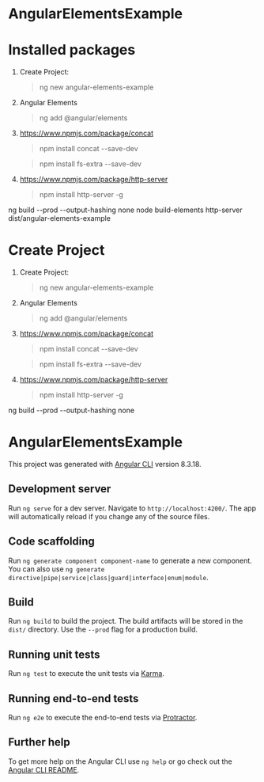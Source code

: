 # AngularElementsExample

# Installed packages

1. Create Project:
	> ng new angular-elements-example

2. Angular Elements
	> ng add @angular/elements

3. https://www.npmjs.com/package/concat
	> npm install concat --save-dev

	> npm install fs-extra --save-dev

4. https://www.npmjs.com/package/http-server
	> npm install http-server -g


 ng build --prod --output-hashing none
node build-elements
http-server dist/angular-elements-example



 
# Create Project

1. Create Project:
	> ng new angular-elements-example

2. Angular Elements
	> ng add @angular/elements

3. https://www.npmjs.com/package/concat
	> npm install concat --save-dev

	> npm install fs-extra --save-dev

4. https://www.npmjs.com/package/http-server
	> npm install http-server -g


 ng build --prod --output-hashing none
 
# AngularElementsExample

This project was generated with [Angular CLI](https://github.com/angular/angular-cli) version 8.3.18.

## Development server

Run `ng serve` for a dev server. Navigate to `http://localhost:4200/`. The app will automatically reload if you change any of the source files.

## Code scaffolding

Run `ng generate component component-name` to generate a new component. You can also use `ng generate directive|pipe|service|class|guard|interface|enum|module`.

## Build

Run `ng build` to build the project. The build artifacts will be stored in the `dist/` directory. Use the `--prod` flag for a production build.

## Running unit tests

Run `ng test` to execute the unit tests via [Karma](https://karma-runner.github.io).

## Running end-to-end tests

Run `ng e2e` to execute the end-to-end tests via [Protractor](http://www.protractortest.org/).

## Further help

To get more help on the Angular CLI use `ng help` or go check out the [Angular CLI README](https://github.com/angular/angular-cli/blob/master/README.md).

